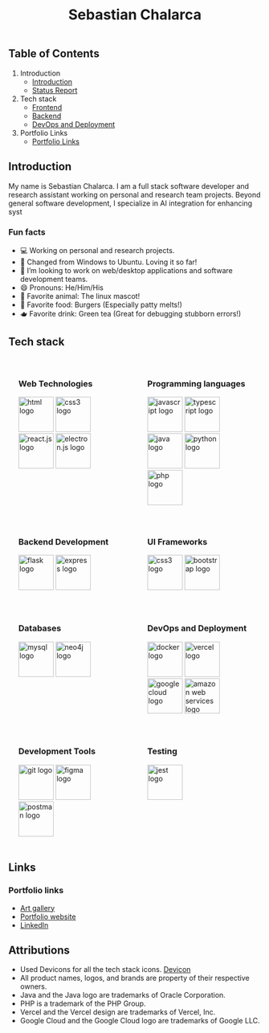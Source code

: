 
<div style="display: flex; justify-content: space-evenly; align-items: center;">

# Sebastian Chalarca
</div>

## Table of Contents
1. Introduction
   - [Introduction](#introduction)
   - [Status Report](#status-report)
2. Tech stack
   - [Frontend](#frontend)
   - [Backend](#backend)
   - [DevOps and Deployment](#devops-and-deployment)
3. Portfolio Links
   - [Portfolio Links](#portfolio-links)

## Introduction
My name is Sebastian Chalarca. I am a full stack software developer and research assistant working on personal and research team projects. Beyond general software development, I specialize in AI integration for enhancing syst
### Fun facts

- 💻 Working on personal and research projects.
- 🐧 Changed from Windows to Ubuntu. Loving it so far!
- 👯 I’m looking to work on web/desktop applications and software development teams.
- 😄 Pronouns: He/Him/His
- 🐧 Favorite animal: The linux mascot!
- 🍔 Favorite food: Burgers (Especially patty melts!)
- 🫖 Favorite drink: Green tea (Great for debugging stubborn errors!)

## Tech stack

<div style="display: grid; grid-template-columns: auto auto; column-gap: 10px;">
    <div style="padding: 20px; border-radius: 10px; ">

   ### Web Technologies
<img src="https://cdn.jsdelivr.net/gh/devicons/devicon/icons/html5/html5-original-wordmark.svg" alt="html logo" width="70" height="70"/>
<img src="https://cdn.jsdelivr.net/gh/devicons/devicon/icons/css3/css3-original-wordmark.svg" alt="css3 logo" width="70" height="70"/> 
<img src="https://cdn.jsdelivr.net/gh/devicons/devicon/icons/react/react-original-wordmark.svg" alt="react.js logo" width="70" height="70"/> 
<img src="https://cdn.jsdelivr.net/gh/devicons/devicon/icons/electron/electron-original.svg" alt="electron.js logo" width="70" height="70"/> 
    </div>
    <div style="padding: 20px; border-radius: 10px; ">


### Programming languages

<img src="https://cdn.jsdelivr.net/gh/devicons/devicon/icons/javascript/javascript-original.svg" alt="javascript logo" width="70" height="70"/>
<img src="https://cdn.jsdelivr.net/gh/devicons/devicon@latest/icons/typescript/typescript-original.svg" alt="typescript logo" width="70" height="70"/> 
<img src="https://cdn.jsdelivr.net/gh/devicons/devicon/icons/java/java-original-wordmark.svg" alt="java logo" width="70" height="70"/> 
<img src="https://cdn.jsdelivr.net/gh/devicons/devicon/icons/python/python-original-wordmark.svg" alt="python logo" width="70" height="70"/> 
<img src="https://cdn.jsdelivr.net/gh/devicons/devicon/icons/php/php-original.svg" alt="php logo" width="70" height="70"/> 
    </div>
    <div style="padding: 20px; border-radius: 10px; ">

### Backend Development
<img src="https://cdn.jsdelivr.net/gh/devicons/devicon/icons/flask/flask-original-wordmark.svg" alt="flask logo" width="70" height="70"/>
<img src="https://cdn.jsdelivr.net/gh/devicons/devicon/icons/express/express-original-wordmark.svg" alt="express logo" width="70" height="70"/>
    </div>
    <div style="padding: 20px; border-radius: 10px; ">

### UI Frameworks
<img src="https://cdn.jsdelivr.net/gh/devicons/devicon/icons/tailwindcss/tailwindcss-original.svg" alt="css3 logo" width="70" height="70"/>
<img src="https://cdn.jsdelivr.net/gh/devicons/devicon/icons/bootstrap/bootstrap-original-wordmark.svg" alt="bootstrap logo" width="70" height="70"/>
    </div>
    <div style="padding: 20px; border-radius: 10px; ">

### Databases
<img src="https://cdn.jsdelivr.net/gh/devicons/devicon/icons/mysql/mysql-original-wordmark.svg" alt="mysql logo" width="70" height="70"/>
<img src="https://cdn.jsdelivr.net/gh/devicons/devicon/icons/neo4j/neo4j-original-wordmark.svg" alt="neo4j logo" width="70" height="70"/>
    </div>
   <div style="padding: 20px; border-radius: 10px; ">

### DevOps and Deployment
<img src="https://cdn.jsdelivr.net/gh/devicons/devicon/icons/docker/docker-original-wordmark.svg" alt="docker logo" width="70" height="70"/>
<img src="https://cdn.jsdelivr.net/gh/devicons/devicon/icons/vercel/vercel-original-wordmark.svg" alt="vercel logo" width="70" height="70"/>
<img src="https://cdn.jsdelivr.net/gh/devicons/devicon@latest/icons/firebase/firebase-original.svg" alt="google cloud logo" width="70" height="70"/>
<img src="https://cdn.jsdelivr.net/gh/devicons/devicon@latest/icons/amazonwebservices/amazonwebservices-original-wordmark.svg" alt="amazon web services logo" width="70" height="70"/> 
    </div>
    <div style="padding: 20px; border-radius: 10px; ">

### Development Tools
<img src="https://cdn.jsdelivr.net/gh/devicons/devicon@latest/icons/git/git-original-wordmark.svg" alt="git logo" width="70" height="70"/>
<img src="https://cdn.jsdelivr.net/gh/devicons/devicon@latest/icons/figma/figma-original.svg" alt="figma logo" width="70" height="70"/>
<img src="https://cdn.jsdelivr.net/gh/devicons/devicon@latest/icons/postman/postman-original.svg" alt="postman logo" width="70" height="70"/>
    </div>
    <div style="padding: 20px; border-radius: 10px; ">

### Testing
<img src="https://cdn.jsdelivr.net/gh/devicons/devicon@latest/icons/jest/jest-plain.svg" alt="jest logo" width="70" height="70"/> 
    </div>
</div>



## Links
### Portfolio links
<ul>
  <li>
<a target="_blank" href="https://art-gallery-app-3fddc.web.app" />
Art gallery
</a>
  </li>
  <li>
<a target="_blank" href="https://sebastianchalarcaportfolio.vercel.app/">
Portfolio website
</a>
  </li>
  <li>
<a target="_blank" href="https://linkedin.com/in/sebastian-chalarca-603939201/">
LinkedIn
</a>  
  </li>
</ul>

</div>   

## Attributions
- Used Devicons for all the tech stack icons. [Devicon](https://devicon.dev/)
- All product names, logos, and brands are property of their respective owners.
- Java and the Java logo are trademarks of Oracle Corporation.
- PHP is a trademark of the PHP Group.
- Vercel and the Vercel design are trademarks of Vercel, Inc.
- Google Cloud and the Google Cloud logo are trademarks of Google LLC.